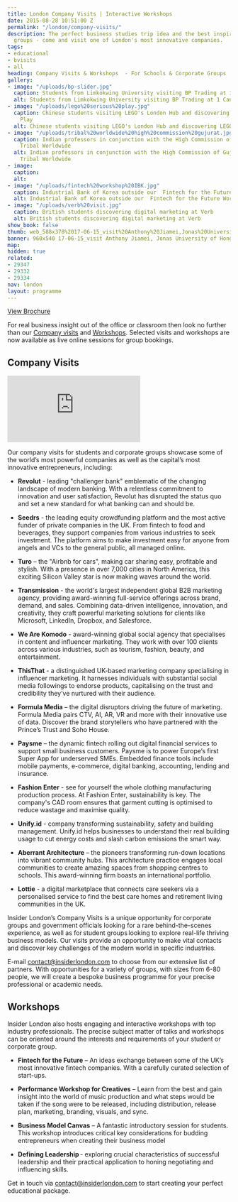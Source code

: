 ```yaml
---
title: London Company Visits | Interactive Workshops
date: 2015-08-28 10:51:00 Z
permalink: "/london/company-visits/"
description: The perfect business studies trip idea and the best inspiration for corporate
  groups - come and visit one of London's most innovative companies.
tags:
- educational
- bvisits
- all
heading: Company Visits & Workshops  - For Schools & Corporate Groups
gallery:
- image: "/uploads/bp-slider.jpg"
  caption: Students from Limkokwing University visiting BP Trading at 1 Canary Wharf
  alt: Students from Limkokwing University visiting BP Trading at 1 Canary Wharf
- image: "/uploads/lego%20serious%20play.jpg"
  caption: Chinese students visiting LEGO's London Hub and discovering LEGO Serious
    Play
  alt: Chinese students visiting LEGO's London Hub and discovering LEGO Serious Play
- image: "/uploads/tribal%20worldwide%20high%20commission%20gujurat.jpg"
  caption: Indian professors in conjunction with the High Commission of Gujurat visiting
    Tribal Worldwide
  alt: Indian professors in conjunction with the High Commission of Gujurat visiting
    Tribal Worldwide
- image: 
  caption: 
  alt: 
- image: "/uploads/fintech%20workshop%20IBK.jpg"
  caption: Industrial Bank of Korea outside our  Fintech for the Future Workshop
  alt: Industrial Bank of Korea outside our  Fintech for the Future Workshop
- image: "/uploads/verb%20visit.jpg"
  caption: British students discovering digital marketing at Verb
  alt: British students discovering digital marketing at Verb
show_book: false
thumb: web_588x378%2017-06-15_visit%20Anthony%20Jiamei,Jonas%20University%20of%20Hong%20Kong.jpg
banner: 960x540 17-06-15_visit Anthony Jiamei, Jonas University of Hong Kong.jpg
map: 
hidden: true
related:
- 29347
- 29332
- 29334
nav: london
layout: programme
---
```


<a onclick="gtag('event', 'Click', { 'event_category': 'Brochure', 'event_label':'Company Visits' });" class="c-btn c-btn--primary c-btn--red" href="/assets/brochures/Company Visit Brochure 2023.pdf">View Brochure</a>

For real business insight out of the office or classroom then look no further than our [Company visits](#company-visits) and [Workshops](#workshops). Selected visits and workshops are now available as live online sessions for group bookings.

## Company Visits

<div class="o-ratio o-ratio--16:9 u-margin-bottom">
  <iframe src="https://player.vimeo.com/video/378264280" frameborder="0" allow="autoplay; fullscreen" allowfullscreen></iframe>
</div>

Our company visits for students and corporate groups showcase some of the world’s most powerful companies as well as the capital’s most innovative entrepreneurs, including:

- **Revolut** - leading "challenger bank" emblematic of the changing landscape of modern banking. With a relentless commitment to innovation and user satisfaction, Revolut has disrupted the status quo and set a new standard for what banking can and should be. 
- **Seedrs** - the leading equity crowdfunding platform and the most active funder of private companies in the UK.  From fintech to food and beverages, they support companies from various industries to seek investment. The platform aims to make investment easy for anyone from angels and VCs to the general public, all managed online.
- **Turo** – the "Airbnb for cars", making car sharing easy, profitable and stylish. With a presence in over 7,000 cities in North America, this exciting Silicon Valley star is now making waves around the world.
- **Transmission** - the world's largest independent global B2B marketing agency, providing award-winning full-service offerings across brand, demand, and sales. Combining data-driven intelligence, innovation, and creativity, they craft powerful marketing solutions for clients like Microsoft, LinkedIn, Dropbox, and Salesforce.
- **We Are Komodo** - award-winning global social agency that specialises in content and influencer marketing. They work with over 100 clients across various industries, such as tourism, fashion, beauty, and entertainment.
- **ThisThat** - a distinguished UK-based marketing company specialising in influencer marketing. It harnesses individuals with substantial social media followings to endorse products, capitalising on the trust and credibility they’ve nurtured with their audience.
- **Formula Media** – the digital disruptors driving the future of marketing. Formula Media pairs CTV, AI, AR, VR and more with their innovative use of data. Discover the brand storytellers who have partnered with the Prince’s Trust and Soho House.

- **Paysme** – the dynamic fintech rolling out digital financial services to support small business customers. Paysme is to power Europe’s first Super App for underserved SMEs. Embedded finance tools include mobile payments, e-commerce, digital banking, accounting, lending and insurance.
- **Fashion Enter** - see for yourself the whole clothing manufacturing production process. At Fashion Enter, sustainability is key. The company's CAD room ensures that garment cutting is optimised to reduce wastage and maximise quality. 
- **Unify.id** - company transforming sustainability, safety and building management. Unify.id helps businesses to understand their real building usage to cut energy costs and slash carbon emissions the smart way.
- **Aberrant Architecture** – the pioneers transforming run-down locations into vibrant community hubs. This architecture practice engages local communities to create amazing spaces from shopping centres to schools. This award-winning firm boasts an international portfolio.
- **Lottie** - a digital marketplace that connects care seekers via a personalised service to find the best care homes and retirement living communities in the UK. 

 

Insider London’s Company Visits is a unique opportunity for corporate groups and government officials looking for a rare behind-the-scenes experience, as well as for student groups looking to explore real-life thriving business models. Our visits provide an opportunity to make vital contacts and discover key challenges of the modern world in specific industries.

E-mail [contact@insiderlondon.com](mailto:contact@insiderlondon.com) to choose from our extensive list of partners. With opportunities for a variety of groups, with sizes from 6-80 people, we will create a bespoke business programme for your precise professional or academic needs.

## Workshops

Insider London also hosts engaging and interactive workshops with top industry professionals. The precise subject matter of talks and workshops can be oriented around the interests and requirements of your student or corporate group.

- **Fintech for the Future** – An ideas exchange between some of the UK’s most innovative fintech companies. With a carefully curated selection of start-ups.
- **Performance Workshop for Creatives** – Learn from the best and gain insight into the world of music production and what steps would be taken if the song were to be released, including distribution, release plan, marketing, branding, visuals, and sync.


- **Business Model Canvas** – A fantastic introductory session for students. This workshop introduces critical key considerations for budding entrepreneurs when creating their business model
- **Defining Leadership** - exploring crucial characteristics of successful leadership and their practical application to honing negotiating and influencing skills.

Get in touch via [contact@insiderlondon.com](mailto:contact@insiderlondon.com) to start creating your perfect educational package.
